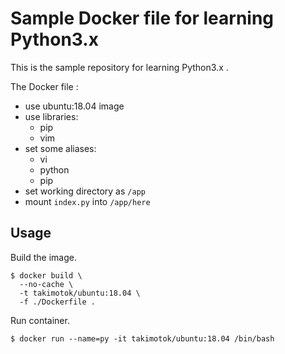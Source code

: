 # Sample Docker file for learning Python3.x

This is the sample repository for learning Python3.x .

The Docker file :

- use ubuntu:18.04 image
- use libraries:
  - pip
  - vim
- set some aliases:
  - vi
  - python
  - pip
- set working directory as `/app`
- mount `index.py` into `/app/here`


## Usage

Build the image.

```
$ docker build \
  --no-cache \
  -t takimotok/ubuntu:18.04 \
  -f ./Dockerfile .
```

Run container.

```
$ docker run --name=py -it takimotok/ubuntu:18.04 /bin/bash
```
